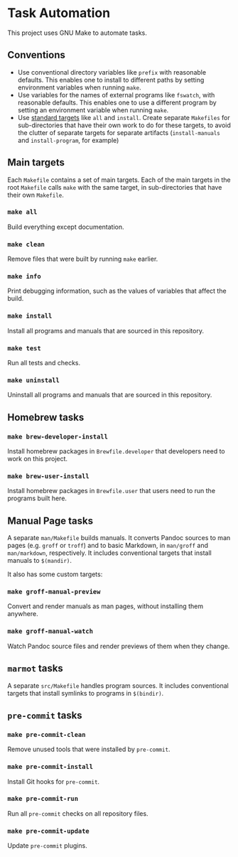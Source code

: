 # Task Automation

This project uses GNU Make to automate tasks.

## Conventions

- Use conventional directory variables like `prefix` with reasonable defaults.  This enables one to
  install to different paths by setting environment variables when running `make`.
- Use variables for the names of external programs like `fswatch`, with reasonable defaults.  This
  enables one to use a different program by setting an environment variable when running `make`.
- Use [standard
  targets](https://www.gnu.org/software/make/manual/html_node/Standard-Targets.html#Standard-Targets)
  like `all` and `install`.  Create separate `Makefiles` for sub-directories that have their own
  work to do for these targets, to avoid the clutter of separate targets for separate artifacts
  (`install-manuals` and `install-program`, for example)

## Main targets

Each `Makefile` contains a set of main targets.  Each of the main targets in the root `Makefile`
calls `make` with the same target, in sub-directories that have their own `Makefile`.

### `make all`

Build everything except documentation.

### `make clean`

Remove files that were built by running `make` earlier.

### `make info`

Print debugging information, such as the values of variables that affect the build.

### `make install`

Install all programs and manuals that are sourced in this repository.

### `make test`

Run all tests and checks.

### `make uninstall`

Uninstall all programs and manuals that are sourced in this repository.

## Homebrew tasks

### `make brew-developer-install`

Install homebrew packages in `Brewfile.developer` that developers need to work on this project.

### `make brew-user-install`

Install homebrew packages in `Brewfile.user` that users need to run the programs built here.

## Manual Page tasks

A separate `man/Makefile` builds manuals.  It converts Pandoc sources to man pages (e.g. `groff` or
`troff`) and to basic Markdown, in `man/groff` and `man/markdown`, respectively.  It includes
conventional targets that install manuals to `$(mandir)`.

It also has some custom targets:

### `make groff-manual-preview`

Convert and render manuals as man pages, without installing them anywhere.

### `make groff-manual-watch`

Watch Pandoc source files and render previews of them when they change.

## `marmot` tasks

A separate `src/Makefile` handles program sources.  It includes conventional targets that install
symlinks to programs in `$(bindir)`.

## `pre-commit` tasks

### `make pre-commit-clean`

Remove unused tools that were installed by `pre-commit`.

### `make pre-commit-install`

Install Git hooks for `pre-commit`.

### `make pre-commit-run`

Run all `pre-commit` checks on all repository files.

### `make pre-commit-update`

Update `pre-commit` plugins.

